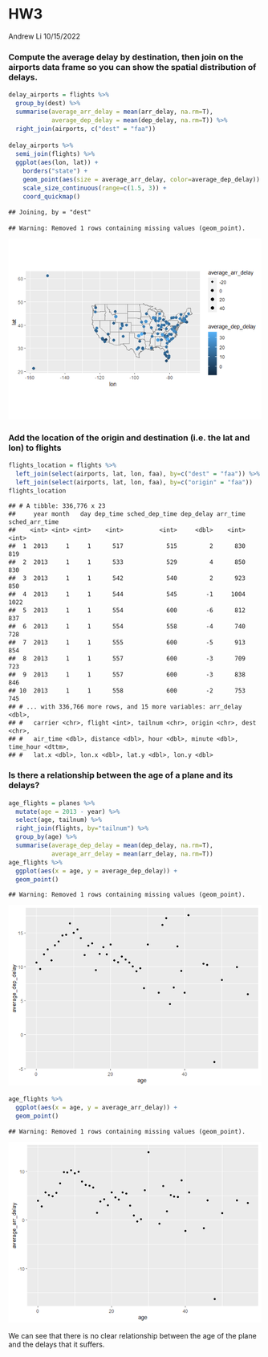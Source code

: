 HW3
================
Andrew Li
10/15/2022

### Compute the average delay by destination, then join on the airports data frame so you can show the spatial distribution of delays.

``` r
delay_airports = flights %>%
  group_by(dest) %>%
  summarise(average_arr_delay = mean(arr_delay, na.rm=T),
            average_dep_delay = mean(dep_delay, na.rm=T)) %>%
  right_join(airports, c("dest" = "faa"))

delay_airports %>%
  semi_join(flights) %>%
  ggplot(aes(lon, lat)) +
    borders("state") +
    geom_point(aes(size = average_arr_delay, color=average_dep_delay)) +
    scale_size_continuous(range=c(1.5, 3)) +
    coord_quickmap()
```

    ## Joining, by = "dest"

    ## Warning: Removed 1 rows containing missing values (geom_point).

![](HW3_files/figure-gfm/unnamed-chunk-1-1.png)<!-- -->

### Add the location of the origin and destination (i.e. the lat and lon) to flights

``` r
flights_location = flights %>%
  left_join(select(airports, lat, lon, faa), by=c("dest" = "faa")) %>%
  left_join(select(airports, lat, lon, faa), by=c("origin" = "faa"))
flights_location
```

    ## # A tibble: 336,776 x 23
    ##     year month   day dep_time sched_dep_time dep_delay arr_time sched_arr_time
    ##    <int> <int> <int>    <int>          <int>     <dbl>    <int>          <int>
    ##  1  2013     1     1      517            515         2      830            819
    ##  2  2013     1     1      533            529         4      850            830
    ##  3  2013     1     1      542            540         2      923            850
    ##  4  2013     1     1      544            545        -1     1004           1022
    ##  5  2013     1     1      554            600        -6      812            837
    ##  6  2013     1     1      554            558        -4      740            728
    ##  7  2013     1     1      555            600        -5      913            854
    ##  8  2013     1     1      557            600        -3      709            723
    ##  9  2013     1     1      557            600        -3      838            846
    ## 10  2013     1     1      558            600        -2      753            745
    ## # ... with 336,766 more rows, and 15 more variables: arr_delay <dbl>,
    ## #   carrier <chr>, flight <int>, tailnum <chr>, origin <chr>, dest <chr>,
    ## #   air_time <dbl>, distance <dbl>, hour <dbl>, minute <dbl>, time_hour <dttm>,
    ## #   lat.x <dbl>, lon.x <dbl>, lat.y <dbl>, lon.y <dbl>

### Is there a relationship between the age of a plane and its delays?

``` r
age_flights = planes %>%
  mutate(age = 2013 - year) %>%
  select(age, tailnum) %>%
  right_join(flights, by="tailnum") %>%
  group_by(age) %>%
  summarise(average_dep_delay = mean(dep_delay, na.rm=T),
            average_arr_delay = mean(arr_delay, na.rm=T))
age_flights %>%
  ggplot(aes(x = age, y = average_dep_delay)) +
  geom_point()
```

    ## Warning: Removed 1 rows containing missing values (geom_point).

![](HW3_files/figure-gfm/unnamed-chunk-3-1.png)<!-- -->

``` r
age_flights %>%
  ggplot(aes(x = age, y = average_arr_delay)) +
  geom_point()
```

    ## Warning: Removed 1 rows containing missing values (geom_point).

![](HW3_files/figure-gfm/unnamed-chunk-3-2.png)<!-- -->

We can see that there is no clear relationship between the age of the
plane and the delays that it suffers.
